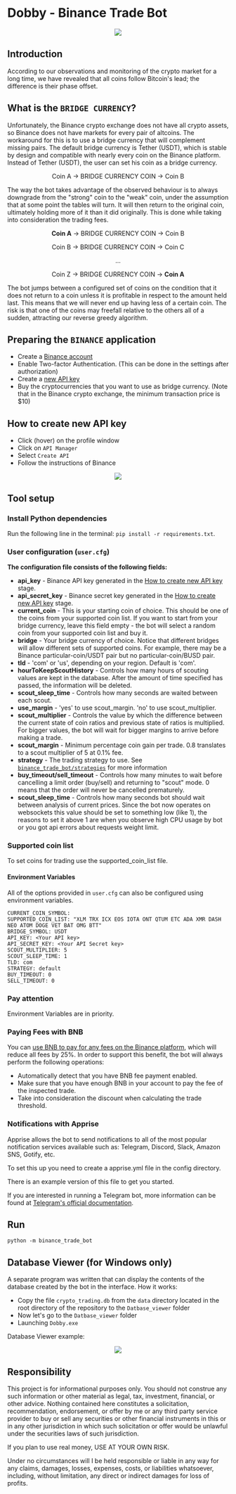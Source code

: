 # Dobby - Binance Trade Bot

<p align="center">
  <img src = "https://github.com/paveldat/dobby-binance/blob/main/img/logo.png">
</p>

## Introduction
According to our observations and monitoring of the crypto market for a long time, we have revealed that all coins follow Bitcoin's lead; the difference is their phase offset.


## What is the `BRIDGE CURRENCY`?
Unfortunately, the Binance crypto exchange does not have all crypto assets, so Binance does not have markets for every pair of altcoins.
The workaround for this is to use a bridge currency that will complement missing pairs.
The default bridge currency is Tether (USDT), which is stable by design and compatible with nearly every coin on the Binance platform.
Instead of Tether (USDT), the user can set his coin as a bridge currency.

<p align="center">
  Coin A → BRIDGE CURRENCY COIN → Coin B
</p>

The way the bot takes advantage of the observed behaviour is to always downgrade from the "strong" coin to the "weak" coin, under the assumption that at some point the tables will turn.
It will then return to the original coin, ultimately holding more of it than it did originally. This is done while taking into consideration the trading fees.

<div align="center">
  <p><b>Coin A</b> → BRIDGE CURRENCY COIN → Coin B</p>
  <p>Coin B → BRIDGE CURRENCY COIN → Coin C</p>
  <p>...</p>
  <p>Coin Z → BRIDGE CURRENCY COIN → <b>Coin A</b></p>
</div>

The bot jumps between a configured set of coins on the condition that it does not return to a coin unless it is profitable in respect to the amount held last.
This means that we will never end up having less of a certain coin. The risk is that one of the coins may freefall relative to the others all of a sudden, attracting our reverse greedy algorithm.


## Preparing the `BINANCE` application
 -  Create a [Binance account](https://accounts.binance.com/en/register?ref=186219461)
 -  Enable Two-factor Authentication. (This can be done in the settings after authorization)
 -  Create a [new API key](https://github.com/paveldat/dobby-binance#how-to-create-new-api-key)
 -  Buy the cryptocurrencies that you want to use as bridge currency. (Note that in the Binance crypto exchange, the minimum transaction price is $10)


## How to create new API key
-   Click (hover) on the profile window
-   Click on `API Manager`
-   Select `Create API`
-   Follow the instructions of Binance

<p align="center">
  <img src = "https://github.com/paveldat/dobby-binance/blob/main/img/account.png">
</p>


## Tool setup

### Install Python dependencies
Run the following line in the terminal: `pip install -r requirements.txt`.

### User configuration (`user.cfg`)
**The configuration file consists of the following fields:**

-   **api_key** - Binance API key generated in the [How to create new API key](https://github.com/paveldat/dobby-binance#how-to-create-new-api-key) stage.
-   **api_secret_key** - Binance secret key generated in the [How to create new API key](https://github.com/paveldat/dobby-binance#how-to-create-new-api-key) stage.
-   **current_coin** - This is your starting coin of choice. This should be one of the coins from your supported coin list. If you want to start from your bridge currency, leave this field empty - the bot will select a random coin from your supported coin list and buy it.
-   **bridge** - Your bridge currency of choice. Notice that different bridges will allow different sets of supported coins. For example, there may be a Binance particular-coin/USDT pair but no particular-coin/BUSD pair.
-   **tld** - 'com' or 'us', depending on your region. Default is 'com'.
-   **hourToKeepScoutHistory** - Controls how many hours of scouting values are kept in the database. After the amount of time specified has passed, the information will be deleted.
-   **scout_sleep_time** - Controls how many seconds are waited between each scout.
-   **use_margin** - 'yes' to use scout_margin. 'no' to use scout_multiplier.
-   **scout_multiplier** - Controls the value by which the difference between the current state of coin ratios and previous state of ratios is multiplied. For bigger values, the bot will wait for bigger margins to arrive before making a trade.
-   **scout_margin** - Minimum percentage coin gain per trade. 0.8 translates to a scout multiplier of 5 at 0.1% fee.
-   **strategy** - The trading strategy to use. See [`binance_trade_bot/strategies`](https://github.com/paveldat/dobby-binance/blob/main/binance_trade_bot/strategies/Readme.md) for more information
-   **buy_timeout/sell_timeout** - Controls how many minutes to wait before cancelling a limit order (buy/sell) and returning to "scout" mode. 0 means that the order will never be cancelled prematurely.
-   **scout_sleep_time** - Controls how many seconds bot should wait between analysis of current prices. Since the bot now operates on websockets this value should be set to something low (like 1), the reasons to set it above 1 are when you observe high CPU usage by bot or you got api errors about requests weight limit.

### Supported coin list
To set coins for trading use the supported_coin_list file.

#### Environment Variables
All of the options provided in `user.cfg` can also be configured using environment variables.
```
CURRENT_COIN_SYMBOL:
SUPPORTED_COIN_LIST: "XLM TRX ICX EOS IOTA ONT QTUM ETC ADA XMR DASH NEO ATOM DOGE VET BAT OMG BTT"
BRIDGE_SYMBOL: USDT
API_KEY: <Your API key>
API_SECRET_KEY: <Your API Secret key>
SCOUT_MULTIPLIER: 5
SCOUT_SLEEP_TIME: 1
TLD: com
STRATEGY: default
BUY_TIMEOUT: 0
SELL_TIMEOUT: 0
```

### Pay attention
Environment Variables are in priority.

### Paying Fees with BNB
You can [use BNB to pay for any fees on the Binance platform](https://support.binance.us/hc/en-us/articles/360046786894-Using-BNB-to-Pay-for-Fees#:~:text=From%20your%20'Home'%20screen%2C,will%20be%20paid%20in%20BNB), which will reduce all fees by 25%. In order to support this benefit, the bot will always perform the following operations:
-   Automatically detect that you have BNB fee payment enabled.
-   Make sure that you have enough BNB in your account to pay the fee of the inspected trade.
-   Take into consideration the discount when calculating the trade threshold.

### Notifications with Apprise
Apprise allows the bot to send notifications to all of the most popular notification services available such as: Telegram, Discord, Slack, Amazon SNS, Gotify, etc.

To set this up you need to create a apprise.yml file in the config directory.

There is an example version of this file to get you started.

If you are interested in running a Telegram bot, more information can be found at [Telegram's official documentation](https://core.telegram.org/bots).

## Run
```shell
python -m binance_trade_bot
```

## Database Viewer (for Windows only)
A separate program was written that can display the contents of the database created by the bot in the interface.
How it works:
* Copy the file `crypto_trading.db` from the `data` directory located in the root directory of the repository to the `Datbase_viewer` folder
* Now let's go to the `Datbase_viewer` folder
* Launching `Dobby.exe`

Database Viewer example:
<p align="center">
  <img src = "https://github.com/paveldat/dobby-binance/blob/main/img/database_viewer.png">
</p>

## Responsibility
This project is for informational purposes only. You should not construe any such information or other material as legal, tax, investment, financial, or other advice.
Nothing contained here constitutes a solicitation, recommendation, endorsement, or offer by me or any third party service provider to buy or sell any securities or other financial instruments in this or in any other jurisdiction in which such solicitation or offer would be unlawful under the securities laws of such jurisdiction.

If you plan to use real money, USE AT YOUR OWN RISK.

Under no circumstances will I be held responsible or liable in any way for any claims, damages, losses, expenses, costs, or liabilities whatsoever, including, without limitation, any direct or indirect damages for loss of profits.
